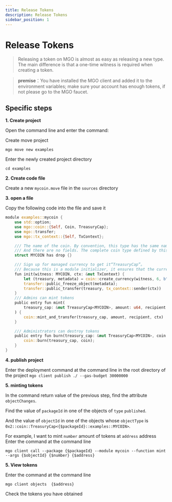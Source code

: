 ```yaml
---
title: Release Tokens
description: Release Tokens
sidebar_position: 1
---
```


# Release Tokens

> Releasing a token on MGO is almost as easy as releasing a new type. The main difference is that a one-time witness is required when creating a token.

> **premise**：You have installed the MGO client and added it to the environment variables; make sure your account has enough tokens, if not please go to the MGO faucet.

## Specific steps
**1. Create project**

Open the command line and enter the command:

Create move project
``` shell
mgo move new examples
```
Enter the newly created project directory
``` shell
cd examples
```
**2. Create code file**

Create a new `mycoin.move` file in the `sources` directory

**3. open a file**

Copy the following code into the file and save it

``` rust
module examples::mycoin {
    use std::option;
    use mgo::coin::{Self, Coin, TreasuryCap};
    use mgo::transfer;
    use mgo::tx_context::{Self, TxContext};

    /// The name of the coin. By convention, this type has the same name as its parent module.
    /// And there are no fields. The complete coin type defined by this module will be `COIN<MYCOIN>`.
    struct MYCOIN has drop {}

    /// Sign up for managed currency to get it“TreasuryCap”。
    /// Because this is a module initializer, it ensures that the currency only gets registered once。
    fun init(witness: MYCOIN, ctx: &mut TxContext) {
        let (treasury, metadata) = coin::create_currency(witness, 6, b"MYCOIN", b"", b"", option::none(), ctx);
        transfer::public_freeze_object(metadata);
        transfer::public_transfer(treasury, tx_context::sender(ctx))
    }
    /// Admins can mint tokens
    public entry fun mint(
        treasury_cap: &mut TreasuryCap<MYCOIN>, amount: u64, recipient: address, ctx: &mut TxContext
    ) {
        coin::mint_and_transfer(treasury_cap, amount, recipient, ctx)
    }

    /// Administrators can destroy tokens
    public entry fun burn(treasury_cap: &mut TreasuryCap<MYCOIN>, coin: Coin<MYCOIN>) {
        coin::burn(treasury_cap, coin);
    }
}
```
**4. publish project**

Enter the deployment command at the command line in the root directory of the project `mgo client publish ./ --gas-budget 30000000`

**5. minting tokens**

In the command return value of the previous step, find the attribute `objectChanges`.

Find the value of `packageId` in one of the objects of `type` `published`.

And the value of `objectId` in one of the objects whose `objectType` is `0x2::coin::TreasuryCap<{$packageId}::examples::MYCOIN>`.

For example, I want to mint `number` amount of tokens at `address` address
Enter the command at the command line
``` shell
mgo client call --package {$packageId} --module mycoin --function mint --args {$objectId} {$number} {$address}
```

**5. View tokens**

Enter the command at the command line
``` shell
mgo client objects  {$address}
```
Check the tokens you have obtained
